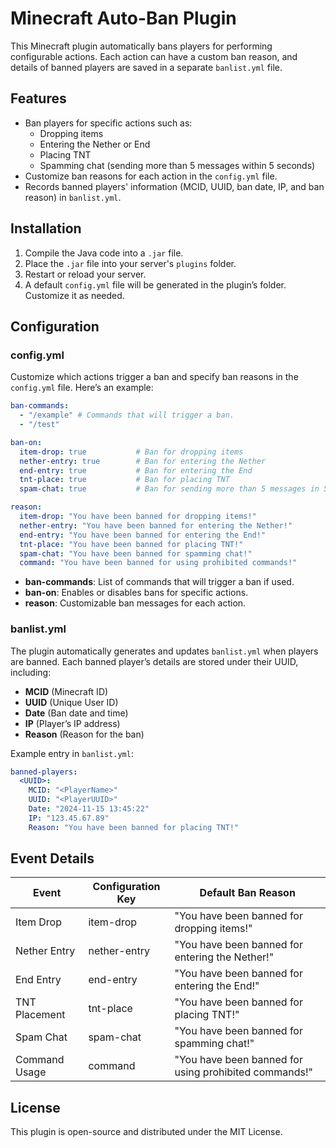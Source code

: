 # Minecraft Auto-Ban Plugin

This Minecraft plugin automatically bans players for performing configurable actions. Each action can have a custom ban reason, and details of banned players are saved in a separate `banlist.yml` file.

## Features
- Ban players for specific actions such as:
  - Dropping items
  - Entering the Nether or End
  - Placing TNT
  - Spamming chat (sending more than 5 messages within 5 seconds)
- Customize ban reasons for each action in the `config.yml` file.
- Records banned players' information (MCID, UUID, ban date, IP, and ban reason) in `banlist.yml`.

## Installation
1. Compile the Java code into a `.jar` file.
2. Place the `.jar` file into your server's `plugins` folder.
3. Restart or reload your server.
4. A default `config.yml` file will be generated in the plugin’s folder. Customize it as needed.

## Configuration

### config.yml
Customize which actions trigger a ban and specify ban reasons in the `config.yml` file. Here’s an example:

```yaml
ban-commands:
  - "/example" # Commands that will trigger a ban.
  - "/test"

ban-on:
  item-drop: true           # Ban for dropping items
  nether-entry: true        # Ban for entering the Nether
  end-entry: true           # Ban for entering the End
  tnt-place: true           # Ban for placing TNT
  spam-chat: true           # Ban for sending more than 5 messages in 5 seconds

reason:
  item-drop: "You have been banned for dropping items!"
  nether-entry: "You have been banned for entering the Nether!"
  end-entry: "You have been banned for entering the End!"
  tnt-place: "You have been banned for placing TNT!"
  spam-chat: "You have been banned for spamming chat!"
  command: "You have been banned for using prohibited commands!"
```

- **ban-commands**: List of commands that will trigger a ban if used.
- **ban-on**: Enables or disables bans for specific actions.
- **reason**: Customizable ban messages for each action.

### banlist.yml
The plugin automatically generates and updates `banlist.yml` when players are banned. Each banned player’s details are stored under their UUID, including:
- **MCID** (Minecraft ID)
- **UUID** (Unique User ID)
- **Date** (Ban date and time)
- **IP** (Player’s IP address)
- **Reason** (Reason for the ban)

Example entry in `banlist.yml`:
```yaml
banned-players:
  <UUID>:
    MCID: "<PlayerName>"
    UUID: "<PlayerUUID>"
    Date: "2024-11-15 13:45:22"
    IP: "123.45.67.89"
    Reason: "You have been banned for placing TNT!"
```

## Event Details

| Event           | Configuration Key | Default Ban Reason                           |
|-----------------|-------------------|----------------------------------------------|
| Item Drop       | item-drop         | "You have been banned for dropping items!"   |
| Nether Entry    | nether-entry      | "You have been banned for entering the Nether!" |
| End Entry       | end-entry         | "You have been banned for entering the End!" |
| TNT Placement   | tnt-place         | "You have been banned for placing TNT!"      |
| Spam Chat       | spam-chat         | "You have been banned for spamming chat!"    |
| Command Usage   | command           | "You have been banned for using prohibited commands!" |

## License
This plugin is open-source and distributed under the MIT License. 
